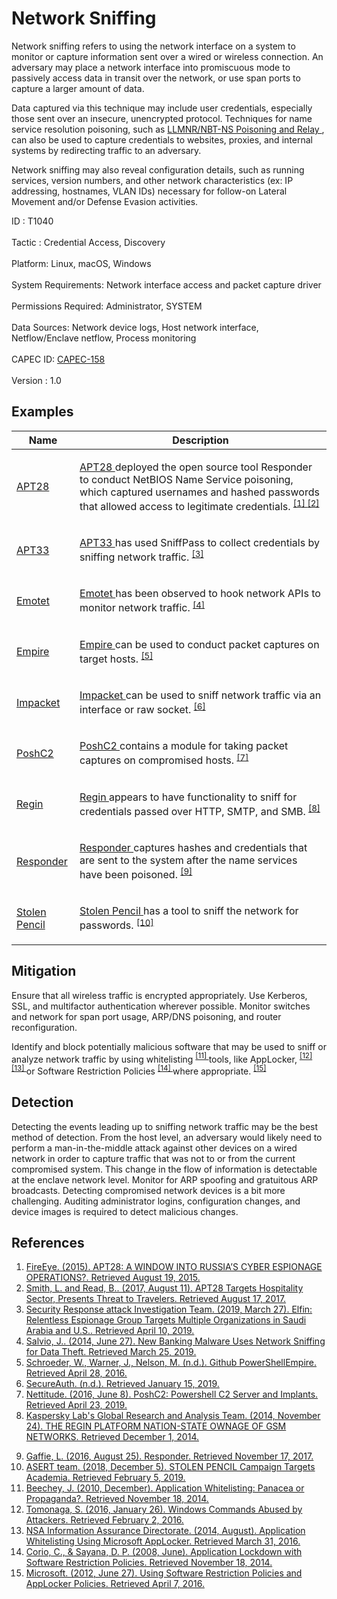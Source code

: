 <div class="container-fluid">
 <h1>
  Network Sniffing
 </h1>
 <div class="row">
  <div class="col-md-8 description-body">
   <p>
    Network sniffing refers to using the network interface on a system to monitor or capture information sent over a wired or wireless connection. An adversary may place a network interface into promiscuous mode to passively access data in transit over the network, or use span ports to capture a larger amount of data.
   </p>
   <p>
    Data captured via this technique may include user credentials, especially those sent over an insecure, unencrypted protocol. Techniques for name service resolution poisoning, such as
    <a href="https://attack.mitre.org/techniques/T1171">
     LLMNR/NBT-NS Poisoning and Relay
    </a>
    , can also be used to capture credentials to websites, proxies, and internal systems by redirecting traffic to an adversary.
   </p>
   <p>
    Network sniffing may also reveal configuration details, such as running services, version numbers, and other network characteristics (ex: IP addressing, hostnames, VLAN IDs) necessary for follow-on Lateral Movement and/or Defense Evasion activities.
   </p>
  </div>
  <div class="col-md-4">
   <div class="card">
    <div class="card-body">
     <div class="card-data">
      <span class="h5 card-title">
       ID
      </span>
      : T1040
      <br/>
      <br/>
     </div>
     <div class="card-data">
      <span class="h5 card-title">
      </span>
     </div>
     <div class="card-data">
      <span class="h5 card-title">
       Tactic
      </span>
      : Credential Access, Discovery
      <br/>
      <br/>
     </div>
     <div class="card-data">
      <span class="h5 card-title">
       Platform:
      </span>
      Linux, macOS, Windows
      <br/>
      <br/>
     </div>
     <div class="card-data">
      <span class="h5 card-title">
       System Requirements:
      </span>
      Network interface access and packet capture driver
      <br/>
      <br/>
     </div>
     <div class="card-data">
      <span class="h5 card-title">
       Permissions Required:
      </span>
      Administrator, SYSTEM
      <br/>
      <br/>
     </div>
     <div class="card-data">
      <span class="h5 card-title">
      </span>
     </div>
     <div class="card-data">
      <span class="h5 card-title">
       Data Sources:
      </span>
      Network device logs, Host network interface, Netflow/Enclave netflow, Process monitoring
      <br/>
      <br/>
     </div>
     <div class="card-data">
      <span class="h5 card-title">
      </span>
     </div>
     <div class="card-data">
      <span class="h5 card-title">
      </span>
     </div>
     <div class="card-data">
      <span class="h5 card-title">
      </span>
     </div>
     <div class="card-data">
      <span class="h5 card-title">
      </span>
     </div>
     <div class="card-data">
      <span class="h5 card-title">
       CAPEC ID:
      </span>
      <a href="https://capec.mitre.org/data/definitions/158.html" target="_blank">
       CAPEC-158
      </a>
      <br/>
      <br/>
     </div>
     <div class="card-data">
      <span class="h5 card-title">
      </span>
     </div>
     <div class="card-data">
      <span class="h5 card-title">
      </span>
     </div>
     <div class="card-data">
      <span class="h5 card-title">
       Version
      </span>
      : 1.0
     </div>
    </div>
   </div>
  </div>
 </div>
 <h2 class="pt-3" id="examples">
  Examples
 </h2>
 <table class="table table-bordered table-light mt-2">
  <thead>
   <tr>
    <th scope="col">
     Name
    </th>
    <th scope="col">
     Description
    </th>
   </tr>
  </thead>
  <tbody class="bg-white">
   <tr>
    <td>
     <a href="https://attack.mitre.org/groups/G0007">
      APT28
     </a>
    </td>
    <td>
     <p>
      <a href="https://attack.mitre.org/groups/G0007">
       APT28
      </a>
      deployed the open source tool Responder to conduct NetBIOS Name Service poisoning, which captured usernames and hashed passwords that allowed access to legitimate credentials.
      <span class="scite-citeref-number" data-reference="FireEye APT28" id="scite-ref-1-a" onclick="scrollToRef('scite-1')">
       <sup>
        <a aria-describedby="qtip-0" data-hasqtip="0" href="https://www.fireeye.com/content/dam/fireeye-www/global/en/current-threats/pdfs/rpt-apt28.pdf" target="_blank">
         [1]
        </a>
       </sup>
      </span>
      <span class="scite-citeref-number" data-reference="FireEye APT28 Hospitality Aug 2017" id="scite-ref-2-a" onclick="scrollToRef('scite-2')">
       <sup>
        <a aria-describedby="qtip-1" data-hasqtip="1" href="https://www.fireeye.com/blog/threat-research/2017/08/apt28-targets-hospitality-sector.html" target="_blank">
         [2]
        </a>
       </sup>
      </span>
     </p>
    </td>
   </tr>
   <tr>
    <td>
     <a href="https://attack.mitre.org/groups/G0064">
      APT33
     </a>
    </td>
    <td>
     <p>
      <a href="https://attack.mitre.org/groups/G0064">
       APT33
      </a>
      has used SniffPass to collect credentials by sniffing network traffic.
      <span class="scite-citeref-number" data-reference="Symantec Elfin Mar 2019" id="scite-ref-3-a" onclick="scrollToRef('scite-3')">
       <sup>
        <a aria-describedby="qtip-2" data-hasqtip="2" href="https://www.symantec.com/blogs/threat-intelligence/elfin-apt33-espionage" target="_blank">
         [3]
        </a>
       </sup>
      </span>
     </p>
    </td>
   </tr>
   <tr>
    <td>
     <a href="https://attack.mitre.org/software/S0367">
      Emotet
     </a>
    </td>
    <td>
     <p>
      <a href="https://attack.mitre.org/software/S0367">
       Emotet
      </a>
      has been observed to hook network APIs to monitor network traffic.
      <span class="scite-citeref-number" data-reference="Trend Micro Banking Malware Jan 2019" id="scite-ref-4-a" onclick="scrollToRef('scite-4')">
       <sup>
        <a aria-describedby="qtip-3" data-hasqtip="3" href="https://blog.trendmicro.com/trendlabs-security-intelligence/new-banking-malware-uses-network-sniffing-for-data-theft/" target="_blank">
         [4]
        </a>
       </sup>
      </span>
     </p>
    </td>
   </tr>
   <tr>
    <td>
     <a href="https://attack.mitre.org/software/S0363">
      Empire
     </a>
    </td>
    <td>
     <p>
      <a href="https://attack.mitre.org/software/S0363">
       Empire
      </a>
      can be used to conduct packet captures on target hosts.
      <span class="scite-citeref-number" data-reference="Github PowerShell Empire" id="scite-ref-5-a" onclick="scrollToRef('scite-5')">
       <sup>
        <a aria-describedby="qtip-4" data-hasqtip="4" href="https://github.com/PowerShellEmpire/Empire" target="_blank">
         [5]
        </a>
       </sup>
      </span>
     </p>
    </td>
   </tr>
   <tr>
    <td>
     <a href="https://attack.mitre.org/software/S0357">
      Impacket
     </a>
    </td>
    <td>
     <p>
      <a href="https://attack.mitre.org/software/S0357">
       Impacket
      </a>
      can be used to sniff network traffic via an interface or raw socket.
      <span class="scite-citeref-number" data-reference="Impacket Tools" id="scite-ref-6-a" onclick="scrollToRef('scite-6')">
       <sup>
        <a aria-describedby="qtip-5" data-hasqtip="5" href="https://www.secureauth.com/labs/open-source-tools/impacket" target="_blank">
         [6]
        </a>
       </sup>
      </span>
     </p>
    </td>
   </tr>
   <tr>
    <td>
     <a href="https://attack.mitre.org/software/S0378">
      PoshC2
     </a>
    </td>
    <td>
     <p>
      <a href="https://attack.mitre.org/software/S0378">
       PoshC2
      </a>
      contains a module for taking packet captures on compromised hosts.
      <span class="scite-citeref-number" data-reference="GitHub PoshC2" id="scite-ref-7-a" onclick="scrollToRef('scite-7')">
       <sup>
        <a aria-describedby="qtip-6" data-hasqtip="6" href="https://github.com/nettitude/PoshC2" target="_blank">
         [7]
        </a>
       </sup>
      </span>
     </p>
    </td>
   </tr>
   <tr>
    <td>
     <a href="https://attack.mitre.org/software/S0019">
      Regin
     </a>
    </td>
    <td>
     <p>
      <a href="https://attack.mitre.org/software/S0019">
       Regin
      </a>
      appears to have functionality to sniff for credentials passed over HTTP, SMTP, and SMB.
      <span class="scite-citeref-number" data-reference="Kaspersky Regin" id="scite-ref-8-a" onclick="scrollToRef('scite-8')">
       <sup>
        <a aria-describedby="qtip-7" data-hasqtip="7" href="https://securelist.com/files/2014/11/Kaspersky_Lab_whitepaper_Regin_platform_eng.pdf" target="_blank">
         [8]
        </a>
       </sup>
      </span>
     </p>
    </td>
   </tr>
   <tr>
    <td>
     <a href="https://attack.mitre.org/software/S0174">
      Responder
     </a>
    </td>
    <td>
     <p>
      <a href="https://attack.mitre.org/software/S0174">
       Responder
      </a>
      captures hashes and credentials that are sent to the system after the name services have been poisoned.
      <span class="scite-citeref-number" data-reference="GitHub Responder" id="scite-ref-9-a" onclick="scrollToRef('scite-9')">
       <sup>
        <a aria-describedby="qtip-8" data-hasqtip="8" href="https://github.com/SpiderLabs/Responder" target="_blank">
         [9]
        </a>
       </sup>
      </span>
     </p>
    </td>
   </tr>
   <tr>
    <td>
     <a href="https://attack.mitre.org/groups/G0086">
      Stolen Pencil
     </a>
    </td>
    <td>
     <p>
      <a href="https://attack.mitre.org/groups/G0086">
       Stolen Pencil
      </a>
      has a tool to sniff the network for passwords.
      <span class="scite-citeref-number" data-reference="Netscout Stolen Pencil Dec 2018" id="scite-ref-10-a" onclick="scrollToRef('scite-10')">
       <sup>
        <a aria-describedby="qtip-9" data-hasqtip="9" href="https://asert.arbornetworks.com/stolen-pencil-campaign-targets-academia/" target="_blank">
         [10]
        </a>
       </sup>
      </span>
     </p>
    </td>
   </tr>
  </tbody>
 </table>
 <h2 class="pt-3" id="mitigation">
  Mitigation
 </h2>
 <p>
  Ensure that all wireless traffic is encrypted appropriately. Use Kerberos, SSL, and multifactor authentication wherever possible. Monitor switches and network for span port usage, ARP/DNS poisoning, and router reconfiguration.
 </p>
 <p>
  Identify and block potentially malicious software that may be used to sniff or analyze network traffic by using whitelisting
  <span class="scite-citeref-number" data-reference="Beechey 2010" id="scite-ref-11-a">
   <sup>
    <a aria-describedby="qtip-10" data-hasqtip="10" href="http://www.sans.org/reading-room/whitepapers/application/application-whitelisting-panacea-propaganda-33599" target="_blank">
     [11]
    </a>
   </sup>
  </span>
  tools, like AppLocker,
  <span class="scite-citeref-number" data-reference="Windows Commands JPCERT" id="scite-ref-12-a">
   <sup>
    <a aria-describedby="qtip-11" data-hasqtip="11" href="http://blog.jpcert.or.jp/2016/01/windows-commands-abused-by-attackers.html" target="_blank">
     [12]
    </a>
   </sup>
  </span>
  <span class="scite-citeref-number" data-reference="NSA MS AppLocker" id="scite-ref-13-a">
   <sup>
    <a aria-describedby="qtip-12" data-hasqtip="12" href="https://www.iad.gov/iad/library/ia-guidance/tech-briefs/application-whitelisting-using-microsoft-applocker.cfm" target="_blank">
     [13]
    </a>
   </sup>
  </span>
  or Software Restriction Policies
  <span class="scite-citeref-number" data-reference="Corio 2008" id="scite-ref-14-a">
   <sup>
    <a aria-describedby="qtip-13" data-hasqtip="13" href="http://technet.microsoft.com/en-us/magazine/2008.06.srp.aspx" target="_blank">
     [14]
    </a>
   </sup>
  </span>
  where appropriate.
  <span class="scite-citeref-number" data-reference="TechNet Applocker vs SRP" id="scite-ref-15-a">
   <sup>
    <a aria-describedby="qtip-14" data-hasqtip="14" href="https://technet.microsoft.com/en-us/library/ee791851.aspx" target="_blank">
     [15]
    </a>
   </sup>
  </span>
 </p>
 <h2 class="pt-3" id="detection">
  Detection
 </h2>
 <p>
  Detecting the events leading up to sniffing network traffic may be the best method of detection. From the host level, an adversary would likely need to perform a man-in-the-middle attack against other devices on a wired network in order to capture traffic that was not to or from the current compromised system. This change in the flow of information is detectable at the enclave network level. Monitor for ARP spoofing and gratuitous ARP broadcasts. Detecting compromised network devices is a bit more challenging. Auditing administrator logins, configuration changes, and device images is required to detect malicious changes.
 </p>
 <h2 class="pt-3" id="references">
  References
 </h2>
 <div class="row">
  <div class="col">
   <ol>
    <li>
     <span class="scite-citation" id="scite-1">
      <span class="scite-citation-text">
       <a class="external text" href="https://www.fireeye.com/content/dam/fireeye-www/global/en/current-threats/pdfs/rpt-apt28.pdf" name="scite-1" rel="nofollow" target="_blank">
        FireEye. (2015). APT28: A WINDOW INTO RUSSIA’S CYBER ESPIONAGE OPERATIONS?. Retrieved August 19, 2015.
       </a>
      </span>
     </span>
    </li>
    <li>
     <span class="scite-citation" id="scite-2">
      <span class="scite-citation-text">
       <a class="external text" href="https://www.fireeye.com/blog/threat-research/2017/08/apt28-targets-hospitality-sector.html" name="scite-2" rel="nofollow" target="_blank">
        Smith, L. and Read, B.. (2017, August 11). APT28 Targets Hospitality Sector, Presents Threat to Travelers. Retrieved August 17, 2017.
       </a>
      </span>
     </span>
    </li>
    <li>
     <span class="scite-citation" id="scite-3">
      <span class="scite-citation-text">
       <a class="external text" href="https://www.symantec.com/blogs/threat-intelligence/elfin-apt33-espionage" name="scite-3" rel="nofollow" target="_blank">
        Security Response attack Investigation Team. (2019, March 27). Elfin: Relentless Espionage Group Targets Multiple Organizations in Saudi Arabia and U.S.. Retrieved April 10, 2019.
       </a>
      </span>
     </span>
    </li>
    <li>
     <span class="scite-citation" id="scite-4">
      <span class="scite-citation-text">
       <a class="external text" href="https://blog.trendmicro.com/trendlabs-security-intelligence/new-banking-malware-uses-network-sniffing-for-data-theft/" name="scite-4" rel="nofollow" target="_blank">
        Salvio, J.. (2014, June 27). New Banking Malware Uses Network Sniffing for Data Theft. Retrieved March 25, 2019.
       </a>
      </span>
     </span>
    </li>
    <li>
     <span class="scite-citation" id="scite-5">
      <span class="scite-citation-text">
       <a class="external text" href="https://github.com/PowerShellEmpire/Empire" name="scite-5" rel="nofollow" target="_blank">
        Schroeder, W., Warner, J., Nelson, M. (n.d.). Github PowerShellEmpire. Retrieved April 28, 2016.
       </a>
      </span>
     </span>
    </li>
    <li>
     <span class="scite-citation" id="scite-6">
      <span class="scite-citation-text">
       <a class="external text" href="https://www.secureauth.com/labs/open-source-tools/impacket" name="scite-6" rel="nofollow" target="_blank">
        SecureAuth. (n.d.).  Retrieved January 15, 2019.
       </a>
      </span>
     </span>
    </li>
    <li>
     <span class="scite-citation" id="scite-7">
      <span class="scite-citation-text">
       <a class="external text" href="https://github.com/nettitude/PoshC2" name="scite-7" rel="nofollow" target="_blank">
        Nettitude. (2016, June 8). PoshC2: Powershell C2 Server and Implants. Retrieved April 23, 2019.
       </a>
      </span>
     </span>
    </li>
    <li>
     <span class="scite-citation" id="scite-8">
      <span class="scite-citation-text">
       <a class="external text" href="https://securelist.com/files/2014/11/Kaspersky_Lab_whitepaper_Regin_platform_eng.pdf" name="scite-8" rel="nofollow" target="_blank">
        Kaspersky Lab's Global Research and Analysis Team. (2014, November 24). THE REGIN PLATFORM NATION-STATE OWNAGE OF GSM NETWORKS. Retrieved December 1, 2014.
       </a>
      </span>
     </span>
    </li>
   </ol>
  </div>
  <div class="col">
   <ol start="9.5">
    <li>
     <span class="scite-citation" id="scite-9">
      <span class="scite-citation-text">
       <a class="external text" href="https://github.com/SpiderLabs/Responder" name="scite-9" rel="nofollow" target="_blank">
        Gaffie, L. (2016, August 25). Responder. Retrieved November 17, 2017.
       </a>
      </span>
     </span>
    </li>
    <li>
     <span class="scite-citation" id="scite-10">
      <span class="scite-citation-text">
       <a class="external text" href="https://asert.arbornetworks.com/stolen-pencil-campaign-targets-academia/" name="scite-10" rel="nofollow" target="_blank">
        ASERT team. (2018, December 5). STOLEN PENCIL Campaign Targets Academia. Retrieved February 5, 2019.
       </a>
      </span>
     </span>
    </li>
    <li>
     <span class="scite-citation" id="scite-11">
      <span class="scite-citation-text">
       <a class="external text" href="http://www.sans.org/reading-room/whitepapers/application/application-whitelisting-panacea-propaganda-33599" name="scite-11" rel="nofollow" target="_blank">
        Beechey, J. (2010, December). Application Whitelisting: Panacea or Propaganda?. Retrieved November 18, 2014.
       </a>
      </span>
     </span>
    </li>
    <li>
     <span class="scite-citation" id="scite-12">
      <span class="scite-citation-text">
       <a class="external text" href="http://blog.jpcert.or.jp/2016/01/windows-commands-abused-by-attackers.html" name="scite-12" rel="nofollow" target="_blank">
        Tomonaga, S. (2016, January 26). Windows Commands Abused by Attackers. Retrieved February 2, 2016.
       </a>
      </span>
     </span>
    </li>
    <li>
     <span class="scite-citation" id="scite-13">
      <span class="scite-citation-text">
       <a class="external text" href="https://www.iad.gov/iad/library/ia-guidance/tech-briefs/application-whitelisting-using-microsoft-applocker.cfm" name="scite-13" rel="nofollow" target="_blank">
        NSA Information Assurance Directorate. (2014, August). Application Whitelisting Using Microsoft AppLocker. Retrieved March 31, 2016.
       </a>
      </span>
     </span>
    </li>
    <li>
     <span class="scite-citation" id="scite-14">
      <span class="scite-citation-text">
       <a class="external text" href="http://technet.microsoft.com/en-us/magazine/2008.06.srp.aspx" name="scite-14" rel="nofollow" target="_blank">
        Corio, C., &amp; Sayana, D. P. (2008, June). Application Lockdown with Software Restriction Policies. Retrieved November 18, 2014.
       </a>
      </span>
     </span>
    </li>
    <li>
     <span class="scite-citation" id="scite-15">
      <span class="scite-citation-text">
       <a class="external text" href="https://technet.microsoft.com/en-us/library/ee791851.aspx" name="scite-15" rel="nofollow" target="_blank">
        Microsoft. (2012, June 27). Using Software Restriction Policies and AppLocker Policies. Retrieved April 7, 2016.
       </a>
      </span>
     </span>
    </li>
   </ol>
  </div>
 </div>
</div>
